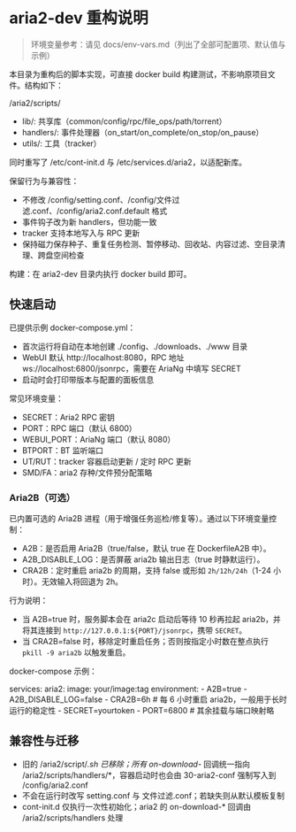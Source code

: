 # aria2-dev 重构说明

> 环境变量参考：请见 docs/env-vars.md（列出了全部可配置项、默认值与示例）

本目录为重构后的脚本实现，可直接 docker build 构建测试，不影响原项目文件。结构如下：

/aria2/scripts/
- lib/: 共享库（common/config/rpc/file_ops/path/torrent）
- handlers/: 事件处理器（on_start/on_complete/on_stop/on_pause）
- utils/: 工具（tracker）

同时重写了 /etc/cont-init.d 与 /etc/services.d/aria2，以适配新库。

保留行为与兼容性：
- 不修改 /config/setting.conf、/config/文件过滤.conf、/config/aria2.conf.default 格式
- 事件钩子改为新 handlers，但功能一致
- tracker 支持本地写入与 RPC 更新
- 保持磁力保存种子、重复任务检测、暂停移动、回收站、内容过滤、空目录清理、跨盘空间检查

构建：在 aria2-dev 目录内执行 docker build 即可。

## 快速启动

已提供示例 docker-compose.yml：
- 首次运行将自动在本地创建 ./config、./downloads、./www 目录
- WebUI 默认 http://localhost:8080，RPC 地址 ws://localhost:6800/jsonrpc，需要在 AriaNg 中填写 SECRET
- 启动时会打印带版本与配置的面板信息

常见环境变量：
- SECRET：Aria2 RPC 密钥
- PORT：RPC 端口（默认 6800）
- WEBUI_PORT：AriaNg 端口（默认 8080）
- BTPORT：BT 监听端口
- UT/RUT：tracker 容器启动更新 / 定时 RPC 更新
- SMD/FA：aria2 存种/文件预分配策略

### Aria2B（可选）

已内置可选的 Aria2B 进程（用于增强任务巡检/修复等）。通过以下环境变量控制：

- A2B：是否启用 Aria2B（true/false，默认 true 在 DockerfileA2B 中）。
- A2B_DISABLE_LOG：是否屏蔽 aria2b 输出日志（true 时静默运行）。
- CRA2B：定时重启 aria2b 的周期，支持 false 或形如 `2h/12h/24h`（1-24 小时）。无效输入将回退为 2h。

行为说明：
- 当 A2B=true 时，服务脚本会在 aria2c 启动后等待 10 秒再拉起 aria2b，并将其连接到 `http://127.0.0.1:${PORT}/jsonrpc`，携带 `SECRET`。
- 当 CRA2B=false 时，移除定时重启任务；否则按指定小时数在整点执行 `pkill -9 aria2b` 以触发重启。

docker-compose 示例：

services:
	aria2:
		image: your/image:tag
		environment:
			- A2B=true
			- A2B_DISABLE_LOG=false
			- CRA2B=6h    # 每 6 小时重启 aria2b，一般用于长时运行的稳定性
			- SECRET=yourtoken
			- PORT=6800
		# 其余挂载与端口映射略

## 兼容性与迁移

- 旧的 /aria2/script/*.sh 已移除；所有 on-download-* 回调统一指向 /aria2/scripts/handlers/*，容器启动时也会由 30-aria2-conf 强制写入到 /config/aria2.conf
- 不会在运行时改写 setting.conf 与 文件过滤.conf；若缺失则从默认模板复制
- cont-init.d 仅执行一次性初始化；aria2 的 on-download-* 回调由 /aria2/scripts/handlers 处理
